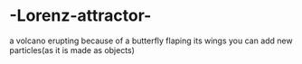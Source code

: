 # -Lorenz-attractor-
a volcano erupting because of a butterfly flaping  its wings 
you can add new particles(as it is made as objects)
